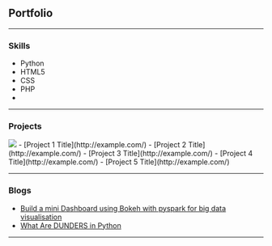 ## Portfolio

---

### Skills
<ul>
    <li>Python</li>
    <li>HTML5</li>
    <li>CSS</li>
    <li>PHP</li>
    <li></li>
</ul>

---

### Projects
<img src="images/dummy_thumbnail.jpg?raw=true"/>
- [Project 1 Title](http://example.com/)
- [Project 2 Title](http://example.com/)
- [Project 3 Title](http://example.com/)
- [Project 4 Title](http://example.com/)
- [Project 5 Title](http://example.com/)


---
### Blogs

- [Build a mini Dashboard using Bokeh with pyspark for big data visualisation](https://link.medium.com/fO0sr6Tn10)
- [What Are DUNDERS in Python](https://link.medium.com/S8PJKxNvq1)




---

<!-- Remove above link if you don't want to attibute -->
